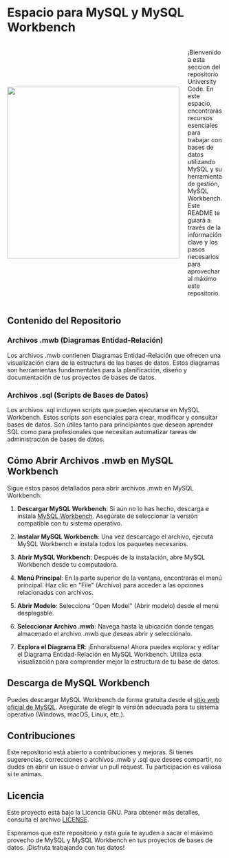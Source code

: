 # Espacio para MySQL y MySQL Workbench

<div style="display: flex; justify-content: flex-start; align-items: center;">
  <img src="https://skillicons.dev/icons?i=mysql" width="400" />
  <p style="margin-left: 20px;">¡Bienvenido a esta seccion del repositorio University Code. En este espacio, encontrarás recursos esenciales para trabajar con bases de datos utilizando MySQL y su herramienta de gestión, MySQL Workbench. Este README te guiará a través de la información clave y los pasos necesarios para aprovechar al máximo este repositorio.</p>
</div>



## Contenido del Repositorio

### Archivos .mwb (Diagramas Entidad-Relación)

Los archivos .mwb contienen Diagramas Entidad-Relación que ofrecen una visualización clara de la estructura de las bases de datos. Estos diagramas son herramientas fundamentales para la planificación, diseño y documentación de tus proyectos de bases de datos.

### Archivos .sql (Scripts de Bases de Datos)

Los archivos .sql incluyen scripts que pueden ejecutarse en MySQL Workbench. Estos scripts son esenciales para crear, modificar y consultar bases de datos. Son útiles tanto para principiantes que desean aprender SQL como para profesionales que necesitan automatizar tareas de administración de bases de datos.

## Cómo Abrir Archivos .mwb en MySQL Workbench

Sigue estos pasos detallados para abrir archivos .mwb en MySQL Workbench:

1. **Descargar MySQL Workbench**: Si aún no lo has hecho, descarga e instala [MySQL Workbench](https://www.mysql.com/products/workbench/). Asegúrate de seleccionar la versión compatible con tu sistema operativo.

2. **Instalar MySQL Workbench**: Una vez descarcago el archivo, ejecuta MySQL Workbench e instala todos los paquetes necesarios.

3. **Abrir MySQL Workbench**: Después de la instalación, abre MySQL Workbench desde tu computadora.

4. **Menú Principal**: En la parte superior de la ventana, encontrarás el menú principal. Haz clic en "File" (Archivo) para acceder a las opciones relacionadas con archivos.

5. **Abrir Modelo**: Selecciona "Open Model" (Abrir modelo) desde el menú desplegable.

6. **Seleccionar Archivo .mwb**: Navega hasta la ubicación donde tengas almacenado el archivo .mwb que deseas abrir y selecciónalo.

7. **Explora el Diagrama ER**: ¡Enhorabuena! Ahora puedes explorar y editar el Diagrama Entidad-Relación en MySQL Workbench. Utiliza esta visualización para comprender mejor la estructura de tu base de datos.

## Descarga de MySQL Workbench

Puedes descargar MySQL Workbench de forma gratuita desde el [sitio web oficial de MySQL](https://www.mysql.com/products/workbench/). Asegúrate de elegir la versión adecuada para tu sistema operativo (Windows, macOS, Linux, etc.).

## Contribuciones

Este repositorio está abierto a contribuciones y mejoras. Si tienes sugerencias, correcciones o archivos .mwb y .sql que desees compartir, no dudes en abrir un issue o enviar un pull request. Tu participación es valiosa si te animas.

## Licencia

Este proyecto está bajo la Licencia GNU. Para obtener más detalles, consulta el archivo [LICENSE](https://github.com/FreddMX/University_Code/blob/main/LICENSE).

Esperamos que este repositorio y esta guía te ayuden a sacar el máximo provecho de MySQL y MySQL Workbench en tus proyectos de bases de datos. ¡Disfruta trabajando con tus datos!
